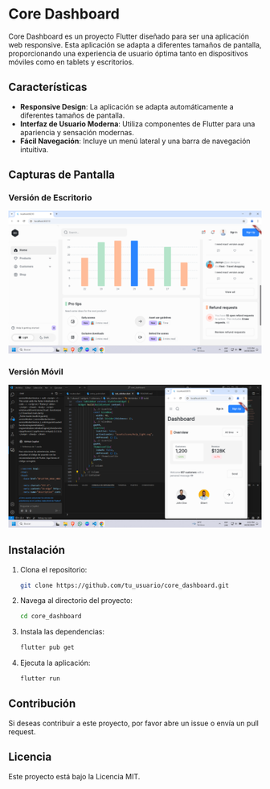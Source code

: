 # Core Dashboard

Core Dashboard es un proyecto Flutter diseñado para ser una aplicación web responsive. Esta aplicación se adapta a diferentes tamaños de pantalla, proporcionando una experiencia de usuario óptima tanto en dispositivos móviles como en tablets y escritorios.

## Características

- **Responsive Design**: La aplicación se adapta automáticamente a diferentes tamaños de pantalla.
- **Interfaz de Usuario Moderna**: Utiliza componentes de Flutter para una apariencia y sensación modernas.
- **Fácil Navegación**: Incluye un menú lateral y una barra de navegación intuitiva.

## Capturas de Pantalla

### Versión de Escritorio
![Versión de Escritorio](assets/capturas/2.png)

### Versión Móvil
![Versión Móvil](assets/capturas/mobile.png)

## Instalación

1. Clona el repositorio:
    ```sh
    git clone https://github.com/tu_usuario/core_dashboard.git
    ```
2. Navega al directorio del proyecto:
    ```sh
    cd core_dashboard
    ```
3. Instala las dependencias:
    ```sh
    flutter pub get
    ```
4. Ejecuta la aplicación:
    ```sh
    flutter run
    ```

## Contribución

Si deseas contribuir a este proyecto, por favor abre un issue o envía un pull request.

## Licencia

Este proyecto está bajo la Licencia MIT.